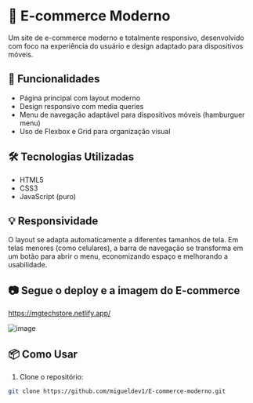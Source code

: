 # 🛒 E-commerce Moderno

Um site de e-commerce moderno e totalmente responsivo, desenvolvido com foco na experiência do usuário e design adaptado para dispositivos móveis.

## 🚀 Funcionalidades

- Página principal com layout moderno
- Design responsivo com media queries
- Menu de navegação adaptável para dispositivos móveis (hamburguer menu)
- Uso de Flexbox e Grid para organização visual

## 🛠️ Tecnologias Utilizadas

- HTML5
- CSS3
- JavaScript (puro)

## 💡 Responsividade

O layout se adapta automaticamente a diferentes tamanhos de tela. Em telas menores (como celulares), a barra de navegação se transforma em um botão para abrir o menu, economizando espaço e melhorando a usabilidade.

## 📷 Segue o deploy e a imagem do E-commerce

https://mgtechstore.netlify.app/

![image](https://github.com/user-attachments/assets/d0671c5c-9b2f-49cc-9f63-074280535c3d)


## 📦 Como Usar

1. Clone o repositório:
```bash
git clone https://github.com/migueldev1/E-commerce-moderno.git
